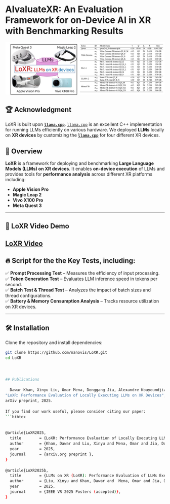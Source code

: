 # **AIvaluateXR: An Evaluation Framework for on-Device AI in XR with Benchmarking Results**  
![Teaser](images/LoXR.jpg)

## 🏆 **Acknowledgment**
LoXR is built upon **[`llama.cpp`](https://github.com/ggml-org/llama.cpp)**.  [`llama.cpp`](https://github.com/ggml-org/llama.cpp) is an excellent C++ implementation for running LLMs efficiently on various hardware. 
We deployed **LLMs** locally on **XR devices** by customizing the **[`llama.cpp`](https://github.com/ggml-org/llama.cpp)** for four different XR devices. 

## 🚀 **Overview**  

**LoXR** is a framework for deploying and benchmarking **Large Language Models (LLMs) on XR devices**. It enables **on-device execution** of LLMs and provides tools for **performance analysis** across different XR platforms including:  

-  **Apple Vision Pro**  
-  **Magic Leap 2**  
- **Vivo X100 Pro**  
-  **Meta Quest 3**  

---


## 🎥 **LoXR Video Demo**
[LoXR Video](https://youtu.be/7TrXLekrEyI)  
 ---

## 🔥 Script for the the Key Tests, including:  

✅ **Prompt Processing Test** – Measures the efficiency of input processing.  
✅ **Token Generation Test** – Evaluates LLM inference speed in tokens per second.  
✅ **Batch Test & Thread Test** – Analyzes the impact of batch sizes and thread configurations.  
✅ **Battery & Memory Consumption Analysis** – Tracks resource utilization on XR devices.  

---





## 🛠️ **Installation**  

Clone the repository and install dependencies:

```bash
git clone https://github.com/nanovis/LoXR.git
cd LoXR



## Publications

  Dawar Khan, Xinyu Liu, Omar Mena, Donggang Jia, Alexandre Kouyoumdjian, Ivan Viola,
"LoXR: Performance Evaluation of Locally Executing LLMs on XR Devices",
arXiv preprint, 2025.

If you find our work useful, please consider citing our paper:
```bibtex


@article{LoXR2025,
  title        = {LoXR: Performance Evaluation of Locally Executing LLMs on XR Devices},
  author       = {Khan, Dawar and Liu, Xinyu and Mena, Omar and Jia, Donggang and Kouyoumdjian, Alexandre and Viola, Ivan},
  year         = 2025,
  journal      = {arxiv.org preprint },
}

@article{LoXR2025b,
  title        = {LLMs on XR (LoXR): Performance Evaluation of LLMs Executed Locally on Extended Reality Devices},
  author       = {Liu, Xinyu and Khan, Dawar and  Mena, Omar and Jia, Donggang and Kouyoumdjian, Alexandre and Viola, Ivan},
  year         = 2025,
  journal      = {IEEE VR 2025 Posters (accepted)},
}
